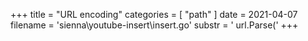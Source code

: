 +++
title = "URL encoding"
categories = [ "path" ]
date = 2021-04-07
filename = 'sienna\youtube-insert\insert.go'
substr = ' url.Parse('
+++
